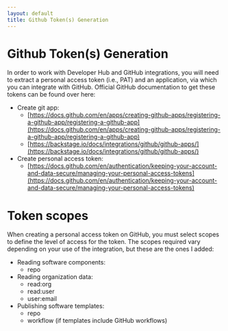 ```yaml
---
layout: default
title: Github Token(s) Generation
---
```


# Github Token(s) Generation

In order to work with Developer Hub and GitHub integrations, you will need to extract a personal access token (i.e., PAT) and an application, via which 
you can integrate with GitHub.
Official GitHub documentation to get these tokens can be found over here:
* Create git app: 
  * [https://docs.github.com/en/apps/creating-github-apps/registering-a-github-app/registering-a-github-app](https://docs.github.com/en/apps/creating-github-apps/registering-a-github-app/registering-a-github-app)
  * [https://backstage.io/docs/integrations/github/github-apps/](https://backstage.io/docs/integrations/github/github-apps/)
* Create personal access token: 
  * [https://docs.github.com/en/authentication/keeping-your-account-and-data-secure/managing-your-personal-access-tokens](https://docs.github.com/en/authentication/keeping-your-account-and-data-secure/managing-your-personal-access-tokens)

# Token scopes
When creating a personal access token on GitHub, you must select scopes to define the level of access for the token.
The scopes required vary depending on your use of the integration, but these are the ones I added:

* Reading software components:
  * repo 
* Reading organization data:
  * read:org
  * read:user
  * user:email
* Publishing software templates:    
  * repo
  * workflow (if templates include GitHub workflows)